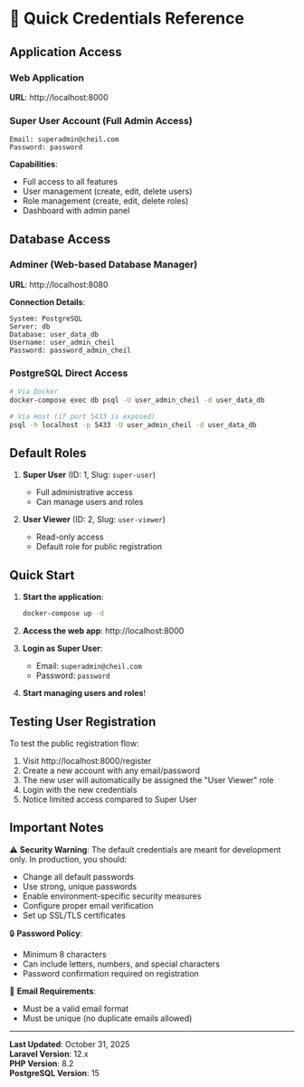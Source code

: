 # 🔐 Quick Credentials Reference

## Application Access

### Web Application
**URL**: http://localhost:8000

### Super User Account (Full Admin Access)
```
Email: superadmin@cheil.com
Password: password
```

**Capabilities**:
- Full access to all features
- User management (create, edit, delete users)
- Role management (create, edit, delete roles)
- Dashboard with admin panel

## Database Access

### Adminer (Web-based Database Manager)
**URL**: http://localhost:8080

**Connection Details**:
```
System: PostgreSQL
Server: db
Database: user_data_db
Username: user_admin_cheil
Password: password_admin_cheil
```

### PostgreSQL Direct Access
```bash
# Via Docker
docker-compose exec db psql -U user_admin_cheil -d user_data_db

# Via Host (if port 5433 is exposed)
psql -h localhost -p 5433 -U user_admin_cheil -d user_data_db
```

## Default Roles

1. **Super User** (ID: 1, Slug: `super-user`)
   - Full administrative access
   - Can manage users and roles

2. **User Viewer** (ID: 2, Slug: `user-viewer`)
   - Read-only access
   - Default role for public registration

## Quick Start

1. **Start the application**:
   ```bash
   docker-compose up -d
   ```

2. **Access the web app**: http://localhost:8000

3. **Login as Super User**:
   - Email: `superadmin@cheil.com`
   - Password: `password`

4. **Start managing users and roles**!

## Testing User Registration

To test the public registration flow:

1. Visit http://localhost:8000/register
2. Create a new account with any email/password
3. The new user will automatically be assigned the "User Viewer" role
4. Login with the new credentials
5. Notice limited access compared to Super User

## Important Notes

⚠️ **Security Warning**: The default credentials are meant for development only. In production, you should:
- Change all default passwords
- Use strong, unique passwords
- Enable environment-specific security measures
- Configure proper email verification
- Set up SSL/TLS certificates

🔒 **Password Policy**: 
- Minimum 8 characters
- Can include letters, numbers, and special characters
- Password confirmation required on registration

📧 **Email Requirements**:
- Must be a valid email format
- Must be unique (no duplicate emails allowed)

---

**Last Updated**: October 31, 2025  
**Laravel Version**: 12.x  
**PHP Version**: 8.2  
**PostgreSQL Version**: 15

